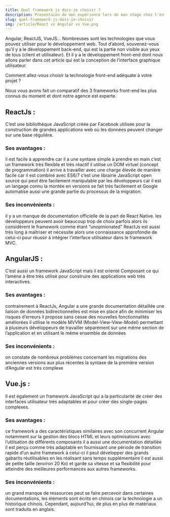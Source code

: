 ```yaml
---
title: Quel framework js dois-je choisir ?
description: Presentaion de mon expérience lors de mon stage chez l'entreprise hawabowls .
slug: quel-framework-js-dois-je-choisir
img: /article/React vs Angular vs Vue.png
---
```



Angular, ReactJS, VueJS... Nombreuses sont les technologies que vous pouvez utiliser pour le développement web.  Tout d’abord, souvenez-vous qu’il y a le développement back-end, qui est la partie non visible aux yeux de tous (client et utilisateur). Et il y a le développement front-end dont nous allons parler dans cet article qui est la conception de l’interface graphique utilisateur.

Comment allez-vous choisir la technologie front-end adéquate à votre projet ?

Nous vous avons fait un comparatif des 3 frameworks front-end les plus connus du moment et dont notre agence est experte.

## ReactJs :
C’est une bibliothèque JavaScript créée par Facebook utilisée pour la construction de grandes applications web où les données peuvent changer sur une base régulière.

### Ses avantages :

il est facile à apprendre car il a une syntaxe simple à prendre en main
c’est un framework très flexible et très réactif
il utilise un DOM virtuel (concept de programmation)
il arrive à travailler avec une charge élevée de manière facile car il est combiné avec ES6/7
c’est une librairie JavaScript open source qui peut être facilement manipulable par les développeurs car il est un langage connu
la montée en versions se fait très facilement et Google automatise aussi une grande partie du processus de la migration.

### Ses inconvénients :

il y a un manque de documentation officielle de la part de React Native.
les développeurs peuvent avoir beaucoup trop de choix parfois alors ils considèrent le framework comme étant “unopinionated”
ReactJs est aussi très long à maîtriser et nécessite alors une connaissance approfondie de celui-ci pour réussir à intégrer l’interface utilisateur dans le framework MVC.


## AngularJS :
C’est aussi un framework JavaScript mais il est orienté Composant ce qui l’amène à être très utilisé pour construire des applications web très interactives.

### Ses avantages :

contrairement à ReactJs, Angular a une grande documentation détaillée
une liaison de données bidirectionnelles est mise en place afin de minimiser les risques d’erreurs
il propose sans cesse des nouvelles fonctionnalités améliorées
il utilise le modèle MVVM (Model-View-View-Model) permettant à plusieurs développeurs de travailler séparément sur une même section de l’application et en utilisant le même ensemble de données
### Ses inconvénients :

on constate de nombreux problèmes concernant les migrations des anciennes versions aux plus récentes
la syntaxe de la première version d’Angular est très complexe

## Vue.js :
Il est également un framework JavaScript qui a la particularité de créer des interfaces utilisateur très adaptables et pour créer des single-pages complexes.

### Ses avantages :

ce framework a des caractéristiques similaires avec son concurrent Angular notamment sur la gestion des blocs HTML et leurs optimisations avec l’utilisation de différents composants
il a aussi une documentation détaillée
il est perçu comme très adaptable en fournissant une période de transition rapide d’un autre framework à celui-ci
il peut développer des grands gabarits réutilisables en les réalisant sans temps supplémentaire
il est aussi de petite taille (environ 20 Ko) et garde sa vitesse et sa flexibilité pour atteindre des meilleures performances aux autres frameworks.

### Ses inconvénients :

un grand manque de ressources peut se faire percevoir
dans certaines documentations, les éléments sont écrits en chinois car la technologie a un historique chinois. Cependant, aujourd’hui, de plus en plus de matériaux sont traduits en anglais.